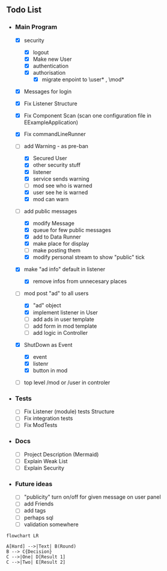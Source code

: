 
## Todo List
 
- ###  Main Program
  - [x] security
    - [x] logout
    - [x] Make new User
    - [x] authentication
    - [x] authorisation
        - [x] migrate enpoint to \user\* , \mod\*
  - [x] Messages for login
  - [x] Fix Listener Structure
  - [x] Fix Component Scan (scan one configuration file in EExampleApplication)
  - [x] Fix commandLineRunner
  - [ ] add Warning - as pre-ban
    - [x] Secured User
    - [x] other security stuff
    - [x] listener
    - [x] service sends warning
    - [ ] mod see who is warned
    - [x] user see he is warned
    - [x] mod can warn
  - [ ] add public messages
    - [x] modify Message
    - [x] queue for few public messages
    - [x] add to Data Runner
    - [x] make place for display
    - [ ] make posting them
    - [x] modify personal stream to show "public" tick
  - [x] make "ad info" default in listener
    - [x] remove infos from unnecesary places
  - [ ] mod post "ad" to all users    
    - [x] "ad" object
    - [x] implement listener in User
    - [ ] add ads in user template
    - [ ] add form in mod template
    - [ ] add logic in Controller
  - [x] ShutDown as Event
    - [x] event
    - [x] listenr
    - [x] button in mod
  - [ ] top level /mod or /user in controler
    
    
- ### Tests
  - [ ] Fix Listener (module) tests Structure
  - [ ] Fix integration tests
  - [ ] Fix ModTests
- ### Docs
  - [ ] Project Description (Mermaid)
  - [ ] Explain Weak List
  - [ ] Explain Security
- ### Future ideas
  - [ ] "publicity" turn on/off for given message on user panel
  - [ ] add Friends
  - [ ] add tags
  - [ ] perhaps sql
  - [ ] validation somewhere

```mermaid
flowchart LR

A[Hard] -->|Text| B(Round)
B --> C{Decision}
C -->|One| D[Result 1]
C -->|Two| E[Result 2]
```

